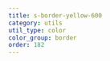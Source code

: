 ```yaml
---
title: s-border-yellow-600
category: utils
util_type: color
color_group: border
order: 182
---
```

<div class="s-border-yellow-600"></div>